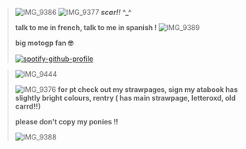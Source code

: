 
> ![IMG_9386](https://github.com/user-attachments/assets/2949f5ca-c295-454c-8fbb-543c3a4c671d)
>  ![IMG_9377](https://github.com/user-attachments/assets/a18d1395-27a1-4928-b145-9cfe81aafaf3)
> **_scar!!_ ^_^**
>
> **talk to me in french, talk to me in spanish !**  ![IMG_9389](https://github.com/user-attachments/assets/7cd6dbfe-8947-48b2-84cf-c1d8bd92955c)
>
> **big motogp fan 🤓**
>
> [![spotify-github-profile](https://spotify-github-profile.kittinanx.com/api/view?uid=nmycgwbr9x891mtbg1fhu2qd6&cover_image=true&theme=novatorem&show_offline=false&background_color=121212&interchange=false&bar_color=005300&bar_color_cover=false)](https://github.com/kittinan/spotify-github-profile)

>  ![IMG_9444](https://github.com/user-attachments/assets/3314e37c-540a-406e-a8e3-74b8926ffb69)
> 
> ![IMG_9376](https://github.com/user-attachments/assets/a3d5dd71-aedd-4d20-a8a8-ed476cbe064b)
>   **for pt check out my strawpages, sign my atabook has slightly bright colours, rentry ( has main strawpage, letteroxd, old carrd!!)**
>
> **please don't copy my ponies !!**
> 
>  ![IMG_9388](https://github.com/user-attachments/assets/987fa085-21d4-4cda-9292-ee66e9e0a914)
